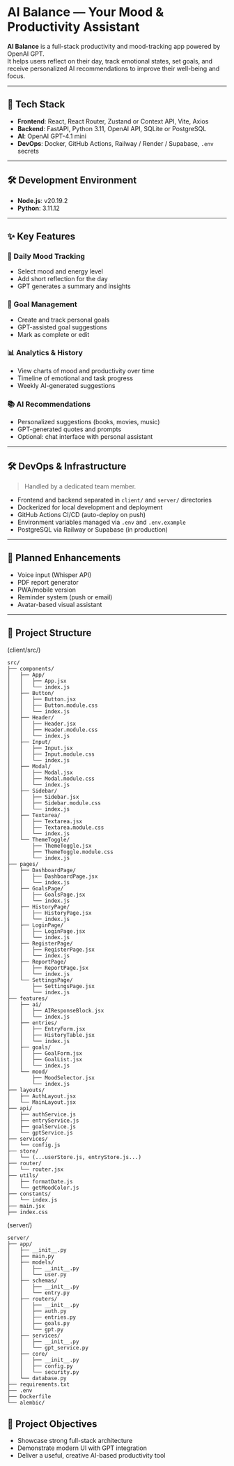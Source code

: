 # AI Balance — Your Mood & Productivity Assistant

**AI Balance** is a full-stack productivity and mood-tracking app powered by OpenAI GPT.  
It helps users reflect on their day, track emotional states, set goals, and receive personalized AI recommendations to improve their well-being and focus.

---

## 🔧 Tech Stack

- **Frontend**: React, React Router, Zustand or Context API, Vite, Axios
- **Backend**: FastAPI, Python 3.11, OpenAI API, SQLite or PostgreSQL
- **AI**: OpenAI GPT-4.1 mini
- **DevOps**: Docker, GitHub Actions, Railway / Render / Supabase, `.env` secrets

---

## 🛠️ Development Environment

- **Node.js**: v20.19.2
- **Python**: 3.11.12


---

## ✨ Key Features

### 🧠 Daily Mood Tracking
- Select mood and energy level
- Add short reflection for the day
- GPT generates a summary and insights

### 🎯 Goal Management
- Create and track personal goals
- GPT-assisted goal suggestions
- Mark as complete or edit

### 📊 Analytics & History
- View charts of mood and productivity over time
- Timeline of emotional and task progress
- Weekly AI-generated suggestions

### 📚 AI Recommendations
- Personalized suggestions (books, movies, music)
- GPT-generated quotes and prompts
- Optional: chat interface with personal assistant

---

## 🛠️ DevOps & Infrastructure

> Handled by a dedicated team member.

- Frontend and backend separated in `client/` and `server/` directories
- Dockerized for local development and deployment
- GitHub Actions CI/CD (auto-deploy on push)
- Environment variables managed via `.env` and `.env.example`
- PostgreSQL via Railway or Supabase (in production)

---

## 🧩 Planned Enhancements

- Voice input (Whisper API)
- PDF report generator
- PWA/mobile version
- Reminder system (push or email)
- Avatar-based visual assistant

---

## 📂 Project Structure


(client/src/)
```plaintext
src/
├── components/
│   ├── App/
│   │   ├── App.jsx
│   │   └── index.js
│   ├── Button/
│   │   ├── Button.jsx
│   │   ├── Button.module.css
│   │   └── index.js
│   ├── Header/
│   │   ├── Header.jsx
│   │   ├── Header.module.css
│   │   └── index.js
│   ├── Input/
│   │   ├── Input.jsx
│   │   ├── Input.module.css
│   │   └── index.js
│   ├── Modal/
│   │   ├── Modal.jsx
│   │   ├── Modal.module.css
│   │   └── index.js
│   ├── Sidebar/
│   │   ├── Sidebar.jsx
│   │   ├── Sidebar.module.css
│   │   └── index.js
│   ├── Textarea/
│   │   ├── Textarea.jsx
│   │   ├── Textarea.module.css
│   │   └── index.js
│   └── ThemeToggle/
│       ├── ThemeToggle.jsx
│       ├── ThemeToggle.module.css
│       └── index.js
├── pages/
│   ├── DashboardPage/
│   │   ├── DashboardPage.jsx
│   │   └── index.js
│   ├── GoalsPage/
│   │   ├── GoalsPage.jsx
│   │   └── index.js
│   ├── HistoryPage/
│   │   ├── HistoryPage.jsx
│   │   └── index.js
│   ├── LoginPage/
│   │   ├── LoginPage.jsx
│   │   └── index.js
│   ├── RegisterPage/
│   │   ├── RegisterPage.jsx
│   │   └── index.js
│   ├── ReportPage/
│   │   ├── ReportPage.jsx
│   │   └── index.js
│   └── SettingsPage/
│       ├── SettingsPage.jsx
│       └── index.js
├── features/
│   ├── ai/
│   │   ├── AIResponseBlock.jsx
│   │   └── index.js
│   ├── entries/
│   │   ├── EntryForm.jsx
│   │   ├── HistoryTable.jsx
│   │   └── index.js
│   ├── goals/
│   │   ├── GoalForm.jsx
│   │   ├── GoalList.jsx
│   │   └── index.js
│   └── mood/
│       ├── MoodSelector.jsx
│       └── index.js
├── layouts/
│   ├── AuthLayout.jsx
│   └── MainLayout.jsx
├── api/
│   ├── authService.js
│   ├── entryService.js
│   ├── goalService.js
│   └── gptService.js
├── services/
│   └── config.js
├── store/
│   └── (...userStore.js, entryStore.js...)
├── router/
│   └── router.jsx
├── utils/
│   ├── formatDate.js
│   └── getMoodColor.js
├── constants/
│   └── index.js
├── main.jsx
├── index.css

```

(server/)
```plaintext
server/
├── app/
│   ├── __init__.py
│   ├── main.py
│   ├── models/
│   │   ├── __init__.py
│   │   └── user.py
│   ├── schemas/
│   │   ├── __init__.py
│   │   └── entry.py
│   ├── routers/
│   │   ├── __init__.py
│   │   ├── auth.py
│   │   ├── entries.py
│   │   ├── goals.py
│   │   └── gpt.py
│   ├── services/
│   │   ├── __init__.py
│   │   └── gpt_service.py
│   ├── core/
│   │   ├── __init__.py
│   │   ├── config.py
│   │   └── security.py
│   └── database.py
├── requirements.txt
├── .env
├── Dockerfile
└── alembic/

```



## 🎯 Project Objectives

- Showcase strong full-stack architecture
- Demonstrate modern UI with GPT integration
- Deliver a useful, creative AI-based productivity tool
